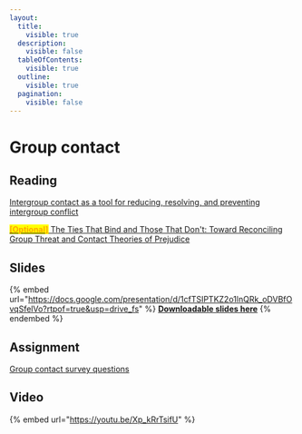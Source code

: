 ```yaml
---
layout:
  title:
    visible: true
  description:
    visible: false
  tableOfContents:
    visible: true
  outline:
    visible: true
  pagination:
    visible: false
---
```


# Group contact

## Reading

[Intergroup contact as a tool for reducing, resolving, and preventing intergroup conflict](https://drive.google.com/file/d/1NaKnmp6\_0SNyQ5VkdvKygkxUuLqpukuf/view?usp=sharing)

[<mark style="color:orange;">**\[Optional\]**</mark> The Ties That Bind and Those That Don't: Toward Reconciling Group Threat and Contact Theories of Prejudice](https://drive.google.com/open?id=1Nf\_MBtvmBJboD3tHqXcdDaHZdg71I7sv\&usp=drive\_fs)

## Slides

{% embed url="https://docs.google.com/presentation/d/1cfTSIPTKZ2o1lnQRk_oDVBfOvqSfelVo?rtpof=true&usp=drive_fs" %}
[**Downloadable slides here**](https://docs.google.com/presentation/d/1cfTSIPTKZ2o1lnQRk\_oDVBfOvqSfelVo?rtpof=true\&usp=drive\_fs)
{% endembed %}

## Assignment

[Group contact survey questions](https://docs.google.com/document/d/1cc\_87oXgdaXvaNXMVAENGp\_zq-65Hd7u?rtpof=true\&usp=drive\_fs)

## Video

{% embed url="https://youtu.be/Xp_kRrTsifU" %}
